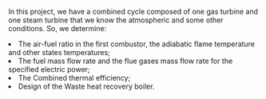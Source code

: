 <P>
In this project, we have a combined cycle composed of one gas turbine and one steam turbine that we know the atmospheric and some other conditions. So, we determine:
<li> The air-fuel ratio in the first combustor, the adiabatic flame temperature and other states temperatures; </li>
<li> The fuel mass flow rate and the flue gases mass flow rate for the specified electric power; </li>
<li> The Combined thermal efficiency; </li>
<li> Design of the Waste heat recovery boiler.</li>
